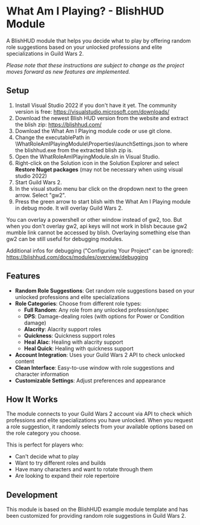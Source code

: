 # What Am I Playing? - BlishHUD Module

A BlishHUD module that helps you decide what to play by offering random role suggestions based on your unlocked professions and elite specializations in Guild Wars 2.

*Please note that these instructions are subject to change as the project moves forward as new features are implemented.*

## Setup

1. Install Visual Studio 2022 if you don't have it yet. The community version is free: https://visualstudio.microsoft.com/downloads/
1. Download the newest Blish HUD version from the website and extract the blish zip: https://blishhud.com/
1. Download the What Am I Playing module code or use git clone.
1. Change the executablePath in \WhatRoleAmIPlayingModule\Properties\launchSettings.json to where the blishhud.exe from the extracted blish zip is.
1. Open the WhatRoleAmIPlayingModule.sln in Visual Studio. 
1. Right-click on the Solution icon in the Solution Explorer and select **Restore Nuget packages** (may not be necessary when using visual studio 2022)
1. Start Guild Wars 2.
1. In the visual studio menu bar click on the dropdown next to the green arrow. Select "gw2".
1. Press the green arrow to start blish with the What Am I Playing module in debug mode. It will overlay Guild Wars 2.

You can overlay a powershell or other window instead of gw2, too. But when you don't overlay gw2, api keys will not work in blish because gw2 mumble link cannot be accessed by blish. Overlaying something else than gw2 can be still useful for debugging modules.

Additional infos for debugging ("Configuring Your Project" can be ignored): https://blishhud.com/docs/modules/overview/debugging

## Features

- **Random Role Suggestions**: Get random role suggestions based on your unlocked professions and elite specializations
- **Role Categories**: Choose from different role types:
  - **Full Random**: Any role from any unlocked profession/spec
  - **DPS**: Damage-dealing roles (with options for Power or Condition damage)
  - **Alacrity**: Alacrity support roles
  - **Quickness**: Quickness support roles
  - **Heal Alac**: Healing with alacrity support
  - **Heal Quick**: Healing with quickness support
- **Account Integration**: Uses your Guild Wars 2 API to check unlocked content
- **Clean Interface**: Easy-to-use window with role suggestions and character information
- **Customizable Settings**: Adjust preferences and appearance

## How It Works

The module connects to your Guild Wars 2 account via API to check which professions and elite specializations you have unlocked. When you request a role suggestion, it randomly selects from your available options based on the role category you choose.

This is perfect for players who:
- Can't decide what to play
- Want to try different roles and builds
- Have many characters and want to rotate through them
- Are looking to expand their role repertoire

## Development

This module is based on the BlishHUD example module template and has been customized for providing random role suggestions in Guild Wars 2.
